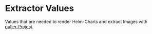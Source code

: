 # Extractor Values

Values that are needed to render Helm-Charts and extract Images with [puller-Project](https://gitlab.infra.k8s.akdb.net/b5/t527/puller).
